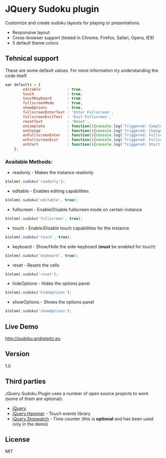 JQuery Sudoku plugin
=============
Customize and create sudoku layouts for playing or presentations.
* Responsive layout
* Cross-browser support (tested in Chrome, Firefox, Safari, Opera, IE9)
* 5 default theme colors

Tehnical support
-------------
These are some default values. For more information try understanding the code itself.

```js
var defaults = {
		editable 			: true,
		touch 				: true,
		touchKeyboard 		: true,
		fullscreenMode 		: true,
		showOptions			: true,
		fullscreenEnterText	: 'Enter Fullscreen',
		fullscreenExitText	: 'Exit Fullscreen',
		resetText 			: 'Reset',
		onComplete			: function(){console.log('Triggered: Complete ')},
		onChange			: function(){console.log('Triggered: Change ')},
		onFullscreenEnter	: function(){console.log('Triggered: FullscreenEnter ')},
		onFullscreenExit	: function(){console.log('Triggered: FullscreenExit ')},
		onStart				: function(){console.log('Triggered: Start ')}
	};
```
### Available Methods:

* readonly - Makes the instance readonly
```js
$(elem).sudoku('readonly');
```

* editable - Enables editing capabilities
```js
$(elem).sudoku('editable', true);
```

* fullscreen - Enable/Disable fullscreen mode on certain instance
```js
$(elem).sudoku('fullscreen', true);
```

* touch - Enable/Disable touch capabilities for the instance
```js
$(elem).sudoku('touch', true);
```

* keyboard - Show/Hide the side-keyboard (**must** be enabled for touch)
```js
$(elem).sudoku('keyboard', true);
```

* reset - Resets the cells
```js
$(elem).sudoku('reset');
```

* hideOptions - Hides the options panel
```js
$(elem).sudoku('hideOptions');
```

* showOptions - Shows the options panel
```js
$(elem).sudoku('showOptions');
```

Live Demo
----------
http://sudoku.andreipitz.eu


Version
----

1.0


Third parties
-----------

JQuery Sudoku Plugin uses a number of open source projects to work (some of them are optional):

* [jQuery] 
* [jQuery.Hammer] - Touch events library
* [jQuery.Stopwatch] - Time counter (this is **optional** and has been used only in the demo)




License
----

MIT


[jQuery]:http://jquery.com
[jQuery.Hammer]:http://eightmedia.github.io/hammer.js/
[jQuery.Stopwatch]:https://plugins.jquery.com/tag/stopwatch/



